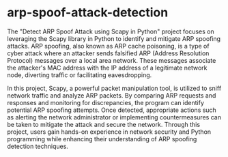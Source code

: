 # arp-spoof-attack-detection

The "Detect ARP Spoof Attack using Scapy in Python" project focuses on leveraging the Scapy library in Python to identify and mitigate ARP spoofing attacks. ARP spoofing, also known as ARP cache poisoning, is a type of cyber attack where an attacker sends falsified ARP (Address Resolution Protocol) messages over a local area network. These messages associate the attacker's MAC address with the IP address of a legitimate network node, diverting traffic or facilitating eavesdropping.

In this project, Scapy, a powerful packet manipulation tool, is utilized to sniff network traffic and analyze ARP packets. By comparing ARP requests and responses and monitoring for discrepancies, the program can identify potential ARP spoofing attempts. Once detected, appropriate actions such as alerting the network administrator or implementing countermeasures can be taken to mitigate the attack and secure the network. Through this project, users gain hands-on experience in network security and Python programming while enhancing their understanding of ARP spoofing detection techniques.
